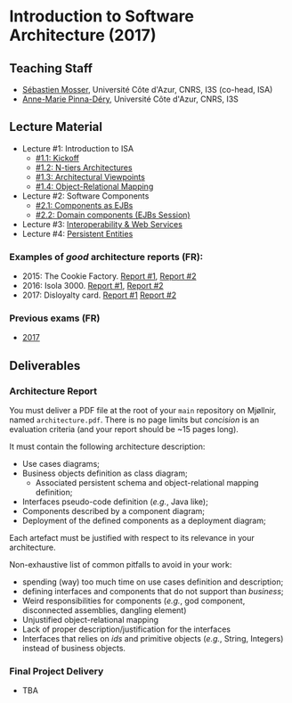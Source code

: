 # Introduction to Software Architecture (2017)

## Teaching Staff

  * [Sébastien Mosser](mosser@i3s.unice.fr), Université Côte d'Azur, CNRS, I3S (co-head, ISA)
  * [Anne-Marie Pinna-Déry](pinna@unice.fr), Université Côte d'Azur, CNRS, I3S


## Lecture Material

  - Lecture #1: Introduction to ISA
    - [#1.1: Kickoff](https://github.com/mosser/isa-devops/blob/master/ISA/01_1_kickoff.pdf)
    - [#1.2: N-tiers Architectures](https://github.com/mosser/isa-devops/blob/master/ISA/01_2_Archi_N_Tiers.pdf)
    - [#1.3: Architectural Viewpoints](https://github.com/mosser/isa-devops/blob/master/ISA/01_3_Viewpoints.pdf)
    - [#1.4: Object-Relational Mapping](https://github.com/mosser/isa-devops/blob/master/ISA/01_4_ORM.pdf)
  - Lecture #2: Software Components
    - [#2.1: Components as EJBs](https://github.com/mosser/isa-devops/blob/master/ISA/02_1_ejb101.pdf)
    - [#2.2: Domain components (EJBs Session)](https://github.com/mosser/isa-devops/blob/master/ISA/02_2_ejb_session.pdf)
  - Lecture #3: [Interoperability & Web Services](https://github.com/mosser/isa-devops/blob/master/ISA/03_services.pdf)
  - Lecture #4: [Persistent Entities](https://github.com/mosser/isa-devops/blob/master/ISA/04_ejb_entities.pdf) 

### Examples of _good_ architecture reports (FR):

  - 2015: The Cookie Factory. [Report #1](https://github.com/mosser/isa-devops/blob/master/ISA/reports_examples/2015_1.pdf), [Report #2](https://github.com/mosser/isa-devops/blob/master/ISA/reports_examples/2015_2.pdf)
  - 2016: Isola 3000. [Report #1](https://github.com/mosser/isa-devops/blob/master/ISA/reports_examples/2016_1.pdf), [Report #2](https://github.com/mosser/isa-devops/blob/master/ISA/reports_examples/2016_2.pdf)
  - 2017: Disloyalty card. [Report #1](https://github.com/mosser/isa-devops/blob/master/ISA/reports_examples/2017_1.pdf) [Report #2](https://github.com/mosser/isa-devops/blob/master/ISA/reports_examples/2017_2.pdf)

### Previous exams (FR)

  - [2017](https://github.com/mosser/isa-devops/blob/master/ISA/exams/exam_2017.pdf)


## Deliverables

### Architecture Report

You must deliver a PDF file at the root of your `main` repository on Mjøllnir, named `architecture.pdf`. There is no page limits but _concision_ is an evaluation criteria (and your report should be ~15 pages long). 

It must contain the following architecture description:

  - Use cases diagrams;
  - Business objects definition as class diagram;
    - Associated persistent schema and object-relational mapping definition; 
  - Interfaces pseudo-code definition (_e.g._, Java like);
  - Components described by a component diagram;
  - Deployment of the defined components as a deployment diagram;

Each artefact must be justified with respect to its relevance in your architecture.

Non-exhaustive list of common pitfalls to avoid in your work:

  - spending (way) too much time on use cases definition and description;
  - defining interfaces and components that do not support than _business_;
  - Weird responsibilities for components (_e.g._, god component, disconnected assemblies, dangling element)
  - Unjustified object-relational mapping
  - Lack of proper description/justification for the interfaces
  - Interfaces that relies on _ids_ and primitive objects (_e.g._, String, Integers) instead of business objects.


### Final Project Delivery

  - TBA